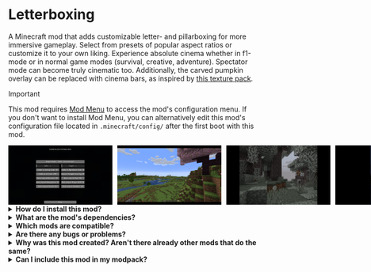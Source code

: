 # Letterboxing
A Minecraft mod that adds customizable letter- and pillarboxing for more immersive gameplay. Select from presets of popular aspect ratios or customize it to your own liking. Experience absolute cinema whether in f1-mode or in normal game modes (survival, creative, adventure). Spectator mode can become truly cinematic too. Additionally, the carved pumpkin overlay can be replaced with cinema bars, as inspired by [this texture pack](https://www.planetminecraft.com/texture-pack/cinematic-bars/).

> [!Important]
> This mod requires [Mod Menu](https://modrinth.com/mod/modmenu) to access the mod's configuration menu. If you don't want to install Mod Menu, you can alternatively edit this mod's configuration file located in `.minecraft/config/` after the first boot with this mod.

<div style="display: flex; gap: 10px;">
  <img src="https://github.com/copythenerd/Letterboxing/blob/Images/menu.png" alt="Configuration Menu" width="210">
  <img src="https://github.com/copythenerd/Letterboxing/blob/Images/us_cinema.png" alt="US-Cinema-Style" width="210">
  <img src="https://github.com/copythenerd/Letterboxing/blob/Images/pale_garden.png" alt="Snyder-Cut-Style" width="210">
  <img src="https://github.com/copythenerd/Letterboxing/blob/Images/phone_vertical.png" alt="Phone-Vertical" width="210">
  <img src="https://github.com/copythenerd/Letterboxing/blob/Images/absolute_cinema.png" alt="Absolute Cinema" width="120">
</div>

<details> 
<summary>
    <strong>
      How do I install this mod? 
    </strong>
</summary>
  <p>
    For instructions on installing mods with Fabric, please refer to the <a href="https://docs.fabricmc.net/players/installing-mods">Fabric Documentation</a>. To make the mod work, you also need to install its dependencies.
  </p>
</details>

<details> 
<summary>
    <strong>
      What are the mod's dependencies?
    </strong>
</summary>
  <p>
    This mod requires the <a href="https://modrinth.com/mod/fabric-api/">Fabric API</a>, as well as <a href="https://modrinth.com/mod/modmenu">Mod Menu</a> to access its configuration menu.
  </p>
</details>

<details> 
<summary>
    <strong>
      Which mods are compatible?
    </strong>
</summary>
 <p>
This mod makes heavy use of Fabric API's Mixin system, which modifies existing code in the base game.
If another mod also affects the same lines of code, issues may occur.
Therefore, I added the option to disable the Mixins for auto-adjusting individual GUI elements, namely:
<code>Bossbar</code>, <code>Chat</code>, <code>Debug Menu</code>, <code>Player HUD</code>, <code>Toasts</code>, and <code>Subtitles</code>. It is left to the user to check compatibility with other mods.
</p>
</details>

<details> 
<summary>
    <strong>
      Are there any bugs or problems?
    </strong>
</summary>
  <p>
    Please refer to <a href="https://github.com/copythenerd/Letterboxing/issues">Issues</a> on GitHub.
  </p>
</details>

<details> 
<summary>
    <strong>
      Why was this mod created? Aren't there already other mods that do the same?
    </strong>
</summary>
  <p>
    To my knowledge, there aren't other mods that add the letter- and pillarboxing effect, particularly when it comes to customizability. This motivated the creation of this mod as well as getting into Minecraft modding in general. Maybe the mod will also inspire some players to find new ways of playing the game (e.g., with the phone aspect ratio).
  </p>
</details>

<details> 
<summary>
    <strong>
      Can I include this mod in my modpack?
    </strong>
</summary>
  <p>
    Sure! This mod is distributed under the MIT License. As long as you include the respective license text and credit me (CopyTheNerd), you are good to go.
  </p>
</details>
